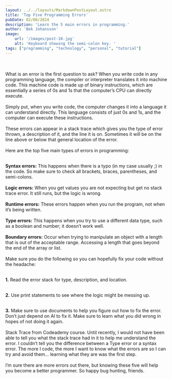 ```yaml
---
layout: ../../layouts/MarkdownPostLayout.astro
title: 'Top Five Programming Errors'
pubDate: 02/08/2024
description: 'Learn the 5 main errors in programming.'
author: 'Bek Johansson'
image:
    url: '/images/post-10.jpg'
    alt: 'Keyboard showing the semi-colon key. '
tags: ["programming", "technology", "personal", "tutorial"]
---
```

<br>
<br>
What is an error is the first question to ask? When you write code in any programming language, the compiler or interpreter translates it into machine code. This machine code is made up of binary instructions, which are essentially a series of 0s and 1s that the computer’s CPU can directly execute.
<br>
<br>
Simply put, when you write code, the computer changes it into a language it can understand directly. This language consists of just 0s and 1s, and the computer can execute these instructions.
<br>
<br>
These errors can appear in a stack trace which gives you the type of error thrown, a description of it, and the line it is on. Sometimes it will be on the line above or below that general location of the error.
<br>
<br>
Here are the top five main types of errors in programming:
<br>
<br>

**Syntax errors:** This happens when there is a typo (in my case usually ;) in the code. So make sure to check all brackets, braces, parentheses, and semi-colons.
<br>
<br>
**Logic errors:** When you get values you are not expecting but get no stack trace error. It still runs, but the logic is wrong.
<br>
<br>
**Runtime errors:** These errors happen when you run the program, not when it’s being written.
<br>
<br>
**Type errors:** This happens when you try to use a different data type, such as a boolean and number; it doesn’t work well.
<br>
<br>
**Boundary errors:** Occur when trying to manipulate an object with a length that is out of the acceptable range. Accessing a length that goes beyond the end of the array or list.
<br>
<br>
Make sure you do the following so you can hopefully fix your code without the headache:
<br>
<br>

**1.** Read the error stack for type, description, and location.
<br>
<br>

**2.** Use print statements to see where the logic might be messing up.
<br>
<br>

**3.** Make sure to use documents to help you figure out how to fix the error. Don’t just depend on AI to fix it. Make sure to learn what you did wrong in hopes of not doing it again.
<br>
<br>
Stack Trace from Codeademy course.
Until recently, I would not have been able to tell you what the stack trace had in it to help me understand the error. I couldn’t tell you the difference between a Type error or a syntax error. The more I code, the more I want to know what the errors are so I can try and avoid them… learning what they are was the first step.
<br>
<br>
I’m sure there are more errors out there, but knowing these five will help you become a better programmer. So happy bug hunting, friends.
